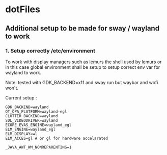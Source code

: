 # dotFiles


## Additional setup to be made for sway / wayland to work

### 1. Setup correctly /etc/environment

To work with display managers such as lemurs the shell used by lemurs or in this
case global environment shall be setup to setup correct env var for wayland to
work.

Note: tested with GDK_BACKEND=x11 and sway run but waybar and wofi won't.

Current setup : 

```
GDK_BACKEND=wayland
QT_QPA_PLATFORM=wayland-egl
CLUTTER_BACKEND=wayland
SDL_VIDEODRIVER=wayland
ECORE_EVAS_ENGINE=wayland_egl
ELM_ENGINE=wayland_egl
ELM_DISPLAY=wl
ELM_ACCES=gl # or gl for hardware accelarated

_JAVA_AWT_WM_NONREPARENTING=1
```

